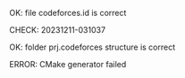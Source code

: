 OK: file codeforces.id is correct
CHECK: 20231211-031037
OK: folder prj.codeforces structure is correct
ERROR: CMake generator failed
